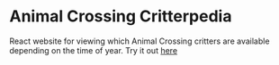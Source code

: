 # Animal Crossing Critterpedia
React website for viewing which Animal Crossing critters are available depending on the time of year. Try it out [here](http://www.brittanypetrova.com/projects/animal-crossing/)
